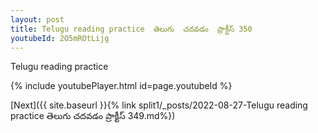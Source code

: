 ```yaml
---
layout: post
title: Telugu reading practice  తెలుగు  చదవడం  ప్రాక్టీస్ 350
youtubeId: 2O5mROtLijg
---
```

 
 
Telugu reading practice
 
 
 
 
 


{% include youtubePlayer.html id=page.youtubeId %}
 
[Next]({{ site.baseurl }}{% link  split1/_posts/2022-08-27-Telugu reading practice  తెలుగు  చదవడం  ప్రాక్టీస్ 349.md%})
 
